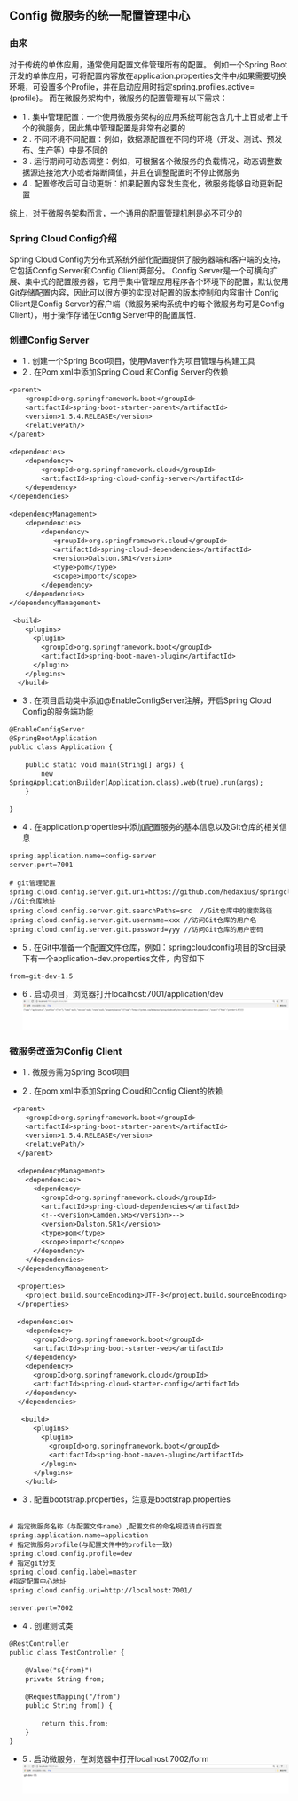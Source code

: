 ## Config 微服务的统一配置管理中心
### 由来

对于传统的单体应用，通常使用配置文件管理所有的配置。
例如一个Spring Boot开发的单体应用，可将配置内容放在application.properties文件中/如果需要切换环境，可设置多个Profile，并在启动应用时指定spring.profiles.active={profile}。
而在微服务架构中，微服务的配置管理有以下需求：
- 1 . 集中管理配置：一个使用微服务架构的应用系统可能包含几十上百或者上千个的微服务，因此集中管理配置是非常有必要的
- 2 . 不同环境不同配置：例如，数据源配置在不同的环境（开发、测试、预发布、生产等）中是不同的
- 3 . 运行期间可动态调整：例如，可根据各个微服务的负载情况，动态调整数据源连接池大小或者熔断阈值，并且在调整配置时不停止微服务
- 4 . 配置修改后可自动更新：如果配置内容发生变化，微服务能够自动更新配置

综上，对于微服务架构而言，一个通用的配置管理机制是必不可少的

### Spring Cloud Config介绍
Spring Cloud Config为分布式系统外部化配置提供了服务器端和客户端的支持，它包括Config Server和Config Client两部分。
Config Server是一个可横向扩展、集中式的配置服务器，它用于集中管理应用程序各个环境下的配置，默认使用Git存储配置内容，因此可以很方便的实现对配置的版本控制和内容审计
Config Client是Config Server的客户端（微服务架构系统中的每个微服务均可是Config Client），用于操作存储在Config Server中的配置属性.

### 创建Config Server
- 1 . 创建一个Spring Boot项目，使用Maven作为项目管理与构建工具
- 2 . 在Pom.xml中添加Spring Cloud 和Config Server的依赖

```
<parent>
    <groupId>org.springframework.boot</groupId>
    <artifactId>spring-boot-starter-parent</artifactId>
    <version>1.5.4.RELEASE</version>
    <relativePath/>
</parent>

<dependencies>
    <dependency>
        <groupId>org.springframework.cloud</groupId>
        <artifactId>spring-cloud-config-server</artifactId>
    </dependency>
</dependencies>

<dependencyManagement>
    <dependencies>
        <dependency>
           <groupId>org.springframework.cloud</groupId>
           <artifactId>spring-cloud-dependencies</artifactId>
           <version>Dalston.SR1</version>
           <type>pom</type>
           <scope>import</scope>
        </dependency>
    </dependencies>
</dependencyManagement>

 <build>
    <plugins>
      <plugin>
        <groupId>org.springframework.boot</groupId>
        <artifactId>spring-boot-maven-plugin</artifactId>
      </plugin>
    </plugins>
  </build>

```

- 3 . 在项目启动类中添加@EnableConfigServer注解，开启Spring Cloud Config的服务端功能

```
@EnableConfigServer
@SpringBootApplication
public class Application {

	public static void main(String[] args) {
		new SpringApplicationBuilder(Application.class).web(true).run(args);
	}

}
```

- 4 . 在application.properties中添加配置服务的基本信息以及Git仓库的相关信息

```
spring.application.name=config-server
server.port=7001

# git管理配置
spring.cloud.config.server.git.uri=https://github.com/hedaxius/springcloudconfig  //Git仓库地址
spring.cloud.config.server.git.searchPaths=src  //Git仓库中的搜索路径
spring.cloud.config.server.git.username=xxx //访问Git仓库的用户名
spring.cloud.config.server.git.password=yyy //访问Git仓库的用户密码
```

- 5 . 在Git中准备一个配置文件仓库，例如：springcloudconfig项目的Src目录下有一个application-dev.properties文件，内容如下

```
from=git-dev-1.5
```

- 6 . 启动项目，浏览器打开localhost:7001/application/dev
![](../image/configserver.png)

### 微服务改造为Config Client

- 1 . 微服务需为Spring Boot项目

- 2 . 在pom.xml中添加Spring Cloud和Config Client的依赖

```
 <parent>
    <groupId>org.springframework.boot</groupId>
    <artifactId>spring-boot-starter-parent</artifactId>
    <version>1.5.4.RELEASE</version>
    <relativePath/>
  </parent>

  <dependencyManagement>
    <dependencies>
      <dependency>
        <groupId>org.springframework.cloud</groupId>
        <artifactId>spring-cloud-dependencies</artifactId>
        <!--<version>Camden.SR6</version>-->
        <version>Dalston.SR1</version>
        <type>pom</type>
        <scope>import</scope>
      </dependency>
    </dependencies>
  </dependencyManagement>

  <properties>
    <project.build.sourceEncoding>UTF-8</project.build.sourceEncoding>
  </properties>

  <dependencies>
    <dependency>
      <groupId>org.springframework.boot</groupId>
      <artifactId>spring-boot-starter-web</artifactId>
    </dependency>
    <dependency>
      <groupId>org.springframework.cloud</groupId>
      <artifactId>spring-cloud-starter-config</artifactId>
    </dependency>
  </dependencies>
  
   <build>
      <plugins>
        <plugin>
          <groupId>org.springframework.boot</groupId>
          <artifactId>spring-boot-maven-plugin</artifactId>
        </plugin>
      </plugins>
    </build>
```

- 3 . 配置bootstrap.properties，注意是bootstrap.properties

```

# 指定微服务名称（与配置文件name）,配置文件的命名规范请自行百度
spring.application.name=application 
# 指定微服务profile(与配置文件中的profile一致)
spring.cloud.config.profile=dev
# 指定git分支
spring.cloud.config.label=master
#指定配置中心地址
spring.cloud.config.uri=http://localhost:7001/ 

server.port=7002 
```

- 4 . 创建测试类

```
@RestController
public class TestController {

    @Value("${from}")
    private String from;

    @RequestMapping("/from")
    public String from() {

        return this.from;
    }
}

```

- 5 . 启动微服务，在浏览器中打开localhost:7002/form
![](../image/configclient.png)
